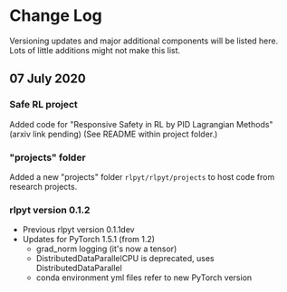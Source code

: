 # Change Log

Versioning updates and major additional components will be listed here.  Lots of little additions might not make this list.


## 07 July 2020

### Safe RL project
Added code for "Responsive Safety in RL by PID Lagrangian Methods" (arxiv link pending) (See README within project folder.)

### "projects" folder
Added a new "projects" folder ``rlpyt/rlpyt/projects`` to host code from research projects.

### rlpyt version 0.1.2
* Previous rlpyt version 0.1.1dev
* Updates for PyTorch 1.5.1 (from 1.2)
  - grad_norm logging (it's now a tensor)
  - DistributedDataParallelCPU is deprecated, uses DistributedDataParallel
  - conda environment yml files refer to new PyTorch version